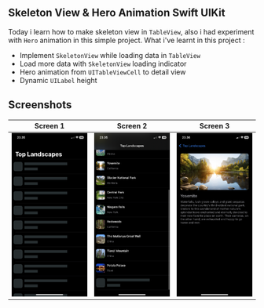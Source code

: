 ## Skeleton View & Hero Animation Swift UIKit

Today i learn how to make skeleton view in `TableView`, also i had experiment with `Hero` animation in this simple project. What i've learnt in this project : 
- Implement `SkeletonView` while loading data in `TableView`
- Load more data with `SkeletonView` loading indicator
- Hero animation from `UITableViewCell` to detail view
- Dynamic `UILabel` height

## Screenshots

|Screen 1|Screen 2|Screen 3|
|---|---|---|
|<img src="ss1.png" width=400 />|<img src="ss2.png" width=400 />|<img src="ss3.png" width=400 />|
